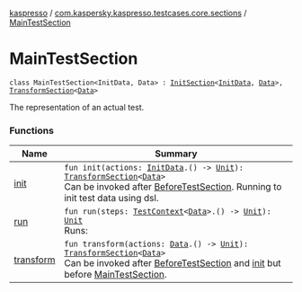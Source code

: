 [kaspresso](../../index.md) / [com.kaspersky.kaspresso.testcases.core.sections](../index.md) / [MainTestSection](./index.md)

# MainTestSection

`class MainTestSection<InitData, Data> : `[`InitSection`](../-init-section/index.md)`<`[`InitData`](index.md#InitData)`, `[`Data`](index.md#Data)`>, `[`TransformSection`](../-transform-section/index.md)`<`[`Data`](index.md#Data)`>`

The representation of an actual test.

### Functions

| Name | Summary |
|---|---|
| [init](init.md) | `fun init(actions: `[`InitData`](index.md#InitData)`.() -> `[`Unit`](https://kotlinlang.org/api/latest/jvm/stdlib/kotlin/-unit/index.html)`): `[`TransformSection`](../-transform-section/index.md)`<`[`Data`](index.md#Data)`>`<br>Can be invoked after [BeforeTestSection](../-before-test-section/index.md). Running to init test data using dsl. |
| [run](run.md) | `fun run(steps: `[`TestContext`](../../com.kaspersky.kaspresso.testcases.core.testcontext/-test-context/index.md)`<`[`Data`](index.md#Data)`>.() -> `[`Unit`](https://kotlinlang.org/api/latest/jvm/stdlib/kotlin/-unit/index.html)`): `[`Unit`](https://kotlinlang.org/api/latest/jvm/stdlib/kotlin/-unit/index.html)<br>Runs: |
| [transform](transform.md) | `fun transform(actions: `[`Data`](index.md#Data)`.() -> `[`Unit`](https://kotlinlang.org/api/latest/jvm/stdlib/kotlin/-unit/index.html)`): `[`TransformSection`](../-transform-section/index.md)`<`[`Data`](index.md#Data)`>`<br>Can be invoked after [BeforeTestSection](../-before-test-section/index.md) and [init](init.md) but before [MainTestSection](./index.md). |
